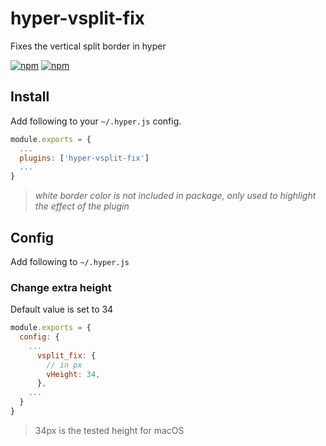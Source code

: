 # hyper-vsplit-fix
Fixes the vertical split border in hyper

[![npm](https://img.shields.io/npm/v/hyper-vsplit-fix.svg?maxAge=86400?style=flat-square)](https://www.npmjs.com/package/hyper-vsplit-fix) [![npm](https://img.shields.io/npm/dt/hyper-vsplit-fix.svg?maxAge=86400?style=flat-square)](https://www.npmjs.com/package/hyper-vsplit-fix)

## Install

Add following to your `~/.hyper.js` config.

```javascript
module.exports = {
  ...
  plugins: ['hyper-vsplit-fix']
  ...
}
```

> *white border color is not included in package, only used to highlight the effect of the plugin*

## Config

Add following to `~/.hyper.js`

### Change extra height
Default value is set to 34

```javascript
module.exports = {
  config: {
    ...
      vsplit_fix: {
      	// in px
        vHeight: 34,
      },
    ...
  }
}
```

> 34px is the tested height for macOS